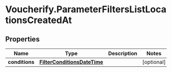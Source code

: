 # Voucherify.ParameterFiltersListLocationsCreatedAt

## Properties

Name | Type | Description | Notes
------------ | ------------- | ------------- | -------------
**conditions** | [**FilterConditionsDateTime**](FilterConditionsDateTime.md) |  | [optional] 


